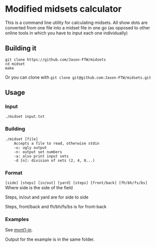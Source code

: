 # Modified midsets calculator

This is a command line utility for calculating midsets. All show dots are converted from one file into a midset file in one go (as opposed to other online tools in which you have to input each one individually)

## Building it

```
git clone https://github.com/Jason-FTW/midsets
cd midset
make
```
Or you can clone with `git clone git@github.com:Jason-FTW/midsets.git`

## Usage

### Input

```
./midset input.txt
```

### Building

```
./midset [file]
	Accepts a file to read, otherwise stdin
	-u: ugly output
	-n: output set numbers
	-a: also print input sets
	-d [n]: division of sets (2, 4, 8...)
```

### Format

`[side] [steps] [in/out] [yard] [steps] [front/back] [fh/bh/fs/bs]`
Where side is the side of the field

Steps, in/out and yard are for side to side

Steps, front/back and fh/bh/fs/bs is for front-back

### Examples

See [mvnt1-in](./data/mvnt1-in).

Output for the example is in the same folder. 

